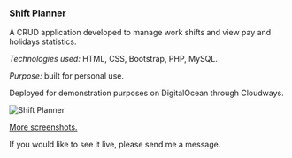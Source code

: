 ### Shift Planner

A CRUD application developed to manage work shifts and view pay and holidays statistics.

*Technologies used:* HTML, CSS, Bootstrap, PHP, MySQL.

*Purpose:* built for personal use.

Deployed for demonstration purposes on DigitalOcean through Cloudways. 

![Shift Planner](http://phpstack-228259-800159.cloudwaysapps.com/screenshots/sp.png)

[More screenshots.](http://phpstack-228259-800159.cloudwaysapps.com/screenshots/sp.html)

If you would like to see it live, please send me a message.
